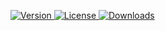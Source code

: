 <p>
    <a href="https://www.npmjs.com/package/@nger/core">
        <img src="https://img.shields.io/npm/v/@nger/core.svg" alt="Version">
    </a>
    <a href="https://www.npmjs.com/package/@nger/core">
        <img src="https://img.shields.io/npm/l/@nger/core.svg" alt="License">
    </a>
    <a href="https://npmcharts.com/compare/@nger/core?minimal=true">
        <img src="https://img.shields.io/npm/dm/@nger/core.svg" alt="Downloads">
    </a>
</p>
